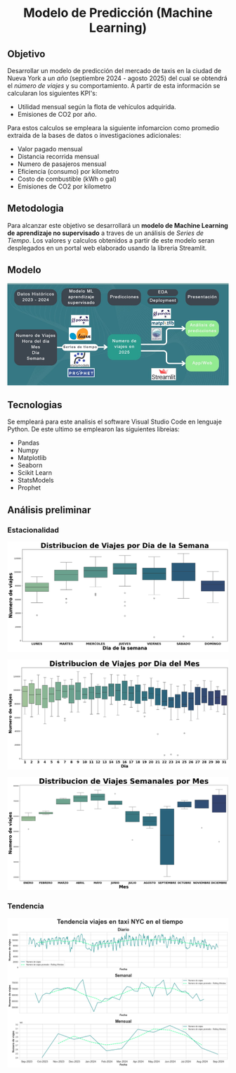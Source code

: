 <h1 align='center'>
<b>Modelo de Predicción (Machine Learning)</b>
</h1>
<p align="center">

## Objetivo
Desarrollar un modelo de predicción del mercado de taxis en la ciudad de Nueva York a *un año* (septiembre 2024 - agosto 2025) del cual se obtendrá el *número de viajes* y su comportamiento. A partir de esta información se calcularan los siguientes KPI's:<br>

  - Utilidad mensual según la flota de vehículos adquirida.
  - Emisiones de CO2 por año. <br>
  
Para estos calculos se empleara la siguiente infomarcion como promedio extraida de la bases de datos o investigaciones adicionales:<br>

  - Valor pagado mensual
  - Distancia recorrida mensual
  - Numero de pasajeros mensual
  - Eficiencia (consumo) por kilometro
  - Costo de combustible (kWh o gal)
  - Emisiones de CO2 por kilometro<br>

## Metodologia
Para alcanzar este objetivo se desarrollará un **modelo de Machine Learning de aprendizaje no supervisado** a traves de un análisis de *Series de Tiempo*. Los valores y calculos obtenidos a partir de este modelo seran desplegados en un portal web elaborado usando la libreria Streamlit.

## Modelo
![modelo_ML](/imagenes/modelo_ML.jpg)

## Tecnologias

Se empleará para este analisis el software Visual Studio Code en lenguaje Python. De este ultimo se emplearon las siguientes libreias: <br>

- Pandas
- Numpy
- Matplotlib
- Seaborn
- Scikit Learn
- StatsModels
- Prophet

## Análisis preliminar

### Estacionalidad
![dist_dia_sem](imagenes/dist_dia_sem.png)

![dist_dia_mes](imagenes/dist_dia_mes.png)

![dist_sem_mes](imagenes/dist_sem_mes.png)

### Tendencia

![trend](imagenes/trend.png)
